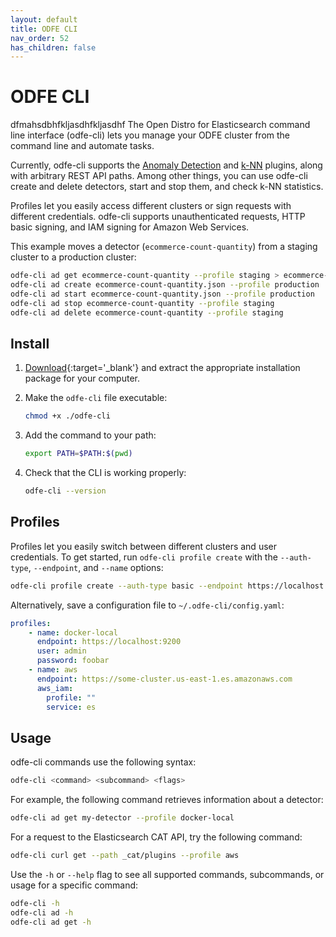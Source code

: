 ```yaml
---
layout: default
title: ODFE CLI
nav_order: 52
has_children: false
---
```


# ODFE CLI
dfmahsdbhfkljasdhfkljasdhf
The Open Distro for Elasticsearch command line interface (odfe-cli) lets you manage your ODFE cluster from the command line and automate tasks.

Currently, odfe-cli supports the [Anomaly Detection](../ad/) and [k-NN](../knn/) plugins, along with arbitrary REST API paths. Among other things, you can use odfe-cli create and delete detectors, start and stop them, and check k-NN statistics.

Profiles let you easily access different clusters or sign requests with different credentials. odfe-cli supports unauthenticated requests, HTTP basic signing, and IAM signing for Amazon Web Services.

This example moves a detector (`ecommerce-count-quantity`) from a staging cluster to a production cluster:

```bash
odfe-cli ad get ecommerce-count-quantity --profile staging > ecommerce-count-quantity.json
odfe-cli ad create ecommerce-count-quantity.json --profile production
odfe-cli ad start ecommerce-count-quantity.json --profile production
odfe-cli ad stop ecommerce-count-quantity --profile staging
odfe-cli ad delete ecommerce-count-quantity --profile staging
```


## Install

1. [Download](https://opendistro.github.io/for-elasticsearch/downloads.html){:target='\_blank'} and extract the appropriate installation package for your computer.

1. Make the `odfe-cli` file executable:

   ```bash
   chmod +x ./odfe-cli
   ```

1. Add the command to your path:

   ```bash
   export PATH=$PATH:$(pwd)
   ```

1. Check that the CLI is working properly:

   ```bash
   odfe-cli --version
   ```


## Profiles

Profiles let you easily switch between different clusters and user credentials. To get started, run `odfe-cli profile create` with the `--auth-type`, `--endpoint`, and `--name` options:

```bash
odfe-cli profile create --auth-type basic --endpoint https://localhost:9200 --name docker-local
```

Alternatively, save a configuration file to `~/.odfe-cli/config.yaml`:

```yaml
profiles:
    - name: docker-local
      endpoint: https://localhost:9200
      user: admin
      password: foobar
    - name: aws
      endpoint: https://some-cluster.us-east-1.es.amazonaws.com
      aws_iam:
        profile: ""
        service: es
```


## Usage

odfe-cli commands use the following syntax:

```bash
odfe-cli <command> <subcommand> <flags>
```

For example, the following command retrieves information about a detector:

```bash
odfe-cli ad get my-detector --profile docker-local
```

For a request to the Elasticsearch CAT API, try the following command:

```bash
odfe-cli curl get --path _cat/plugins --profile aws
```

Use the `-h` or `--help` flag to see all supported commands, subcommands, or usage for a specific command:

```bash
odfe-cli -h
odfe-cli ad -h
odfe-cli ad get -h
```
